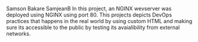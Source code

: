 Samson Bakare
SamjeanB
In this project, an NGINX wevserver was deployed using NGINX using port 80. This projects depicts DevOps practices that happens in the real world by using custom HTML and making sure its accessible to the public by testing its avaialibility from external networks.
